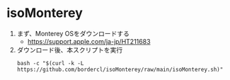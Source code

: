 # isoMonterey

1. まず、Monterey OSをダウンロードする
    * https://support.apple.com/ja-jp/HT211683
1. ダウンロード後、本スクリプトを実行
    ```shell
    bash -c "$(curl -k -L https://github.com/bordercl/isoMonterey/raw/main/isoMonterey.sh)"
    ```

